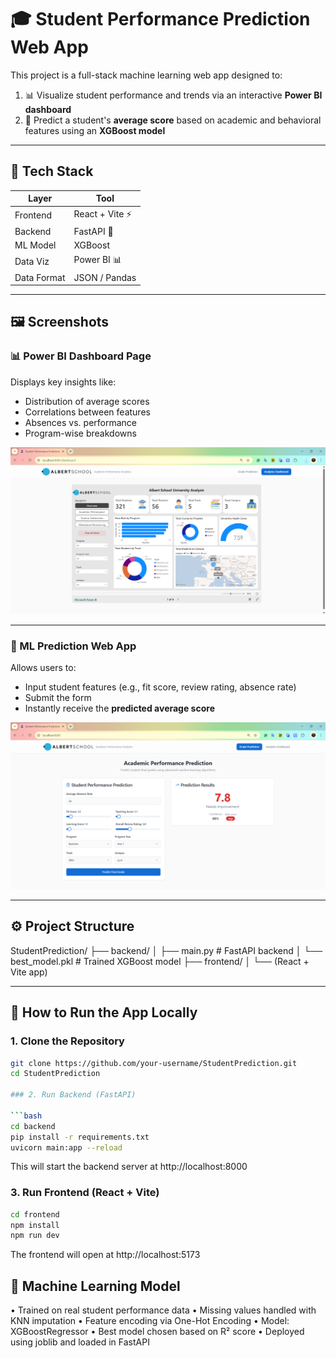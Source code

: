 # 🎓 Student Performance Prediction Web App

This project is a full-stack machine learning web app designed to:

1. 📊 Visualize student performance and trends via an interactive **Power BI dashboard**
2. 🤖 Predict a student's **average score** based on academic and behavioral features using an **XGBoost model**

---

## 🔧 Tech Stack

| Layer       | Tool            |
|-------------|-----------------|
| Frontend    | React + Vite ⚡ |
| Backend     | FastAPI 🐍      |
| ML Model    | XGBoost         |
| Data Viz    | Power BI 📊     |
| Data Format | JSON / Pandas   |

---

## 🖼️ Screenshots

### 📊 Power BI Dashboard Page

Displays key insights like:
- Distribution of average scores
- Correlations between features
- Absences vs. performance
- Program-wise breakdowns

<img src="screenshots/dashboard.png" alt="Power BI Dashboard" width="800"/>

---

### 🤖 ML Prediction Web App

Allows users to:
- Input student features (e.g., fit score, review rating, absence rate)
- Submit the form
- Instantly receive the **predicted average score**

<img src="screenshots/prediction.png" alt="ML Prediction Web App" width="800"/>

---

## ⚙️ Project Structure

StudentPrediction/
├── backend/
│ ├── main.py # FastAPI backend
│ └── best_model.pkl # Trained XGBoost model
├── frontend/
│ └── (React + Vite app)


---

## 🚀 How to Run the App Locally

### 1. Clone the Repository

```bash
git clone https://github.com/your-username/StudentPrediction.git
cd StudentPrediction 

### 2. Run Backend (FastAPI)

```bash
cd backend
pip install -r requirements.txt
uvicorn main:app --reload
```

This will start the backend server at http://localhost:8000

### 3. Run Frontend (React + Vite)
```bash
cd frontend
npm install
npm run dev
```

The frontend will open at http://localhost:5173

## 🧠 Machine Learning Model
• Trained on real student performance data
• Missing values handled with KNN imputation
• Feature encoding via One-Hot Encoding
• Model: XGBoostRegressor
• Best model chosen based on R² score
• Deployed using joblib and loaded in FastAPI
